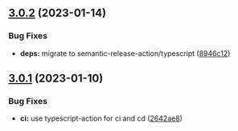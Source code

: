 ## [3.0.2](https://github.com/ericcrosson/eslint-config/compare/v3.0.1...v3.0.2) (2023-01-14)


### Bug Fixes

* **deps:** migrate to semantic-release-action/typescript ([8946c12](https://github.com/ericcrosson/eslint-config/commit/8946c120fedc29cc40f371cfc85f995d8e5787ee))

## [3.0.1](https://github.com/ericcrosson/eslint-config/compare/v3.0.0...v3.0.1) (2023-01-10)


### Bug Fixes

* **ci:** use typescript-action for ci and cd ([2642ae8](https://github.com/ericcrosson/eslint-config/commit/2642ae85f7271ddb57161e899ee7ba4ce47f9c34))
